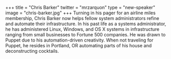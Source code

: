 +++
title = "Chris Barker"
twitter = "mrzarquon"
type = "new-speaker"
image = "chris-barker.jpg"
+++
Turning in his pager for an airline miles membership, Chris Barker now helps fellow system administrators refine and automate their infrastructure. In his past life as a systems administrator, he has administered Linux, Windows, and OS X systems in infrastructure ranging from small businesses to Fortune 500 companies. He was drawn to Puppet due to his automation-driven creativity. When not traveling for Puppet, he resides in Portland, OR automating parts of his house and deconstructing cocktails.